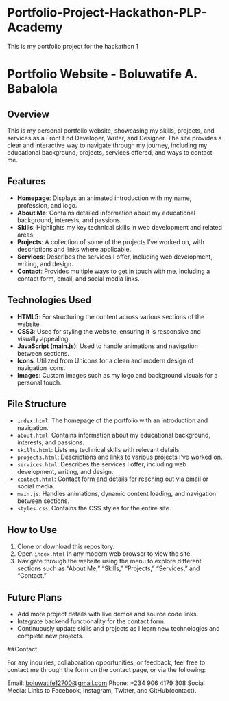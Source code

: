 # Portfolio-Project-Hackathon-PLP-Academy
This is my portfolio project for the hackathon 1

# Portfolio Website - Boluwatife A. Babalola

## Overview

This is my personal portfolio website, showcasing my skills, projects, and services as a Front End Developer, Writer, and Designer. The site provides a clear and interactive way to navigate through my journey, including my educational background, projects, services offered, and ways to contact me.

## Features

- **Homepage**: Displays an animated introduction with my name, profession, and logo.
- **About Me**: Contains detailed information about my educational background, interests, and passions. 
- **Skills**: Highlights my key technical skills in web development and related areas.
- **Projects**: A collection of some of the projects I’ve worked on, with descriptions and links where applicable.
- **Services**: Describes the services I offer, including web development, writing, and design.
- **Contact**: Provides multiple ways to get in touch with me, including a contact form, email, and social media links.

## Technologies Used

- **HTML5**: For structuring the content across various sections of the website.
- **CSS3**: Used for styling the website, ensuring it is responsive and visually appealing.
- **JavaScript (main.js)**: Used to handle animations and navigation between sections.
- **Icons**: Utilized from Unicons for a clean and modern design of navigation icons.
- **Images**: Custom images such as my logo and background visuals for a personal touch.

## File Structure

- `index.html`: The homepage of the portfolio with an introduction and navigation.
- `about.html`: Contains information about my educational background, interests, and passions.
- `skills.html`: Lists my technical skills with relevant details.
- `projects.html`: Descriptions and links to various projects I’ve worked on.
- `services.html`: Describes the services I offer, including web development, writing, and design.
- `contact.html`: Contact form and details for reaching out via email or social media.
- `main.js`: Handles animations, dynamic content loading, and navigation between sections.
- `styles.css`: Contains the CSS styles for the entire site.

## How to Use

1. Clone or download this repository.
2. Open `index.html` in any modern web browser to view the site.
3. Navigate through the website using the menu to explore different sections such as “About Me,” “Skills,” “Projects,” “Services,” and “Contact.”

## Future Plans

- Add more project details with live demos and source code links.
- Integrate backend functionality for the contact form.
- Continuously update skills and projects as I learn new technologies and complete new projects.

##Contact

For any inquiries, collaboration opportunities, or feedback, feel free to contact me through the form on the contact page, or via the following:

Email: boluwatife12700@gmail.com
Phone: +234 906 4179 308
Social Media: Links to Facebook, Instagram, Twitter, and GitHub​(contact).